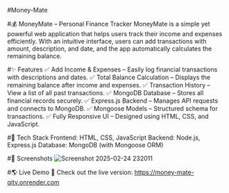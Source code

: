 #Money-Mate

#💰 MoneyMate – Personal Finance Tracker
MoneyMate is a simple yet powerful web application that helps users track their income and expenses efficiently. With an intuitive interface, users can add transactions with amount, description, and date, and the app automatically calculates the remaining balance.

#✨ Features
✅ Add Income & Expenses – Easily log financial transactions with descriptions and dates.
✅ Total Balance Calculation – Displays the remaining balance after income and expenses.
✅ Transaction History – View a list of all past transactions.
✅ MongoDB Database – Stores all financial records securely.
✅ Express.js Backend – Manages API requests and connects to MongoDB.
✅ Mongoose Models – Structured schema for transactions.
✅ Fully Responsive UI – Designed using HTML, CSS, and JavaScript.

#🚀 Tech Stack
Frontend: HTML, CSS, JavaScript
Backend: Node.js, Express.js
Database: MongoDB (with Mongoose ORM)

#📸 Screenshots 
![Screenshot 2025-02-24 232011](https://github.com/user-attachments/assets/ec0c23b4-fd58-448c-a306-fbc1baf219f4)

#🌎 Live Demo 🚀 Check out the live version: https://money-mate-qitv.onrender.com
